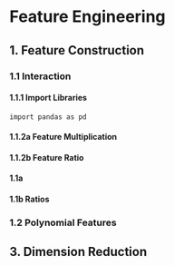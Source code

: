 # Feature Engineering
## 1. Feature Construction
### 1.1 Interaction
#### 1.1.1 Import Libraries
    import pandas as pd
#### 1.1.2a Feature Multiplication
#### 1.1.2b Feature Ratio

#### 1.1a
#### 1.1b Ratios
### 1.2 Polynomial Features
## 3. Dimension Reduction
